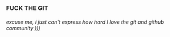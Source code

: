 ### FUCK THE GIT


###### excuse me, i just can't express how hard I love the git and github community )))
